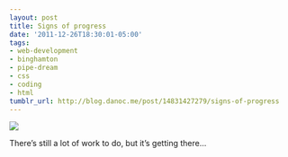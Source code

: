 ```yaml
---
layout: post
title: Signs of progress
date: '2011-12-26T18:30:01-05:00'
tags:
- web-development
- binghamton
- pipe-dream
- css
- coding
- html
tumblr_url: http://blog.danoc.me/post/14831427279/signs-of-progress
---
```


![](http://31.media.tumblr.com/tumblr_lwu3y13yXB1r8aozao1_1280.png)

There’s still a lot of work to do, but it’s getting there…